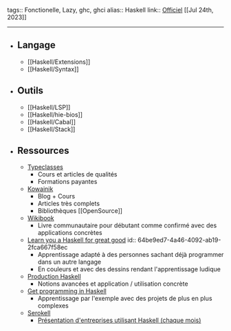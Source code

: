 tags:: Fonctionelle, Lazy, ghc, ghci
alias:: Haskell
link:: [Officiel](https://www.haskell.org/) 
[[Jul 24th, 2023]]
***

- ## Langage
	- [[Haskell/Extensions]]
	- [[Haskell/Syntax]]
- ## Outils
	- [[Haskell/LSP]]
	- [[Haskell/hie-bios]]
	- [[Haskell/Cabal]]
	- [[Haskell/Stack]]
- ## Ressources
	- [Typeclasses](https://typeclasses.com/)
		- Cours et articles de qualités
		- Formations payantes
	- [Kowainik](https://kowainik.github.io/)
		- Blog + Cours
		- Articles très complets
		- Bibliothèques [[OpenSource]]
	- [Wikibook](https://en.m.wikibooks.org/wiki/Haskell)
		- Livre communautaire pour débutant comme confirmé avec des applications concrètes
	- [Learn you a Haskell for great good](http://learnyouahaskell.com/)
	  id:: 64be9ed7-4a46-4092-ab19-2fca667f58ec
		- Apprentissage adapté à des personnes sachant déjà programmer dans un autre langage
		- En couleurs et avec des dessins rendant l'apprentissage ludique
	- [Production Haskell](https://leanpub.com/production-haskell)
		- Notions avancées et application / utilisation concrète
	- [Get programming in Haskell](https://www.manning.com/books/get-programming-with-haskell)
		- Apprentissage par l'exemple avec des projets de plus en plus complexes
	- [Serokell](https://serokell.io)
		- [Présentation d'entreprises utilisant Haskell (chaque mois)](https://serokell.io/blog/haskell-in-production)